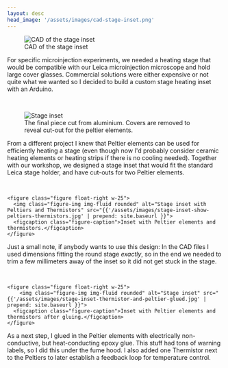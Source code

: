 ```yaml
---
layout: desc
head_image: '/assets/images/cad-stage-inset.png'
---
```

<div class="row">
  <div class="col-sm-12">

  <figure class="figure float-right w-50">
    <img class="figure-img img-fluid rounded" alt="CAD of the stage inset" src="{{'/assets/images/cad-stage-inset.png' | prepend: site.baseurl }}">
    <figcaption class="figure-caption">CAD of the stage inset</figcaption>
  </figure>

  For specific microinjection experiments, we needed a heating stage that would be compatible with our Leica microinjection microscope and hold large cover glasses. Commercial solutions were either expensive or not quite what we wanted so I decided to build a custom stage heating inset with an Arduino.

  <br>

  <figure class="figure float-right w-50">
    <img class="figure-img img-fluid rounded" alt="Stage inset" src="{{'/assets/images/stage-inset-assembled-nocover.jpg' | prepend: site.baseurl }}">
    <figcaption class="figure-caption">The final piece cut from aluminium. Covers are removed to reveal cut-out for the peltier elements.</figcaption>
  </figure>

  From a different project I knew that Peltier elements can be used for efficiently heating a stage (even though now I'd probably consider ceramic heating elements or heating strips if there is no cooling needed). Together with our workshop, we designed a stage inset that would fit the standard Leica stage holder, and have cut-outs for two Peltier elements.

  <br>

    <figure class="figure float-right w-25">
      <img class="figure-img img-fluid rounded" alt="Stage inset with Peltiers and Thermistors" src="{{'/assets/images/stage-inset-show-peltiers-thermistors.jpg' | prepend: site.baseurl }}">
      <figcaption class="figure-caption">Inset with Peltier elements and thermistors.</figcaption>
    </figure>

  Just a small note, if anybody wants to use this design: In the CAD files I used dimensions fitting the round stage *exactly*, so in the end we needed to trim a few millimeters away of the inset so it did not get stuck in the stage.

  <br>

    <figure class="figure float-right w-25">
        <img class="figure-img img-fluid rounded" alt="Stage inset" src="{{'/assets/images/stage-inset-thermistor-and-peltier-glued.jpg' | prepend: site.baseurl }}">
      <figcaption class="figure-caption">Inset with Peltier elements and thermistors after gluing.</figcaption>
    </figure>

  As a next step, I glued in the Peltier elements with electrically non-conductive, but heat-conducting epoxy glue. This stuff had tons of warning labels, so I did this under the fume hood. I also added one Thermistor next to the Peltiers to later establish a feedback loop for temperature control.

  </div>
</div>
